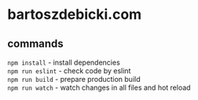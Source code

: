 # bartoszdebicki.com

## commands
`npm install` - install dependencies  
`npm run eslint` - check code by eslint  
`npm run build` - prepare production build  
`npm run watch` - watch changes in all files and hot reload  
